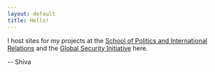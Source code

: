 ```yaml
---
layout: default
title: Hello!
---
```

I host sites for my projects at the [School of Politics and International Relations](https://politicsir.cass.anu.edu.au/) and the [Global Security Initiative](https://www.globsecint.org/) here. 

-- Shiva 
